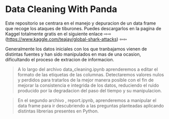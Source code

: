 # Data Cleaning With Panda

Este repositorio se centrara en el manejo y depuracion de un data frame que recoge los ataques de tiburones. Puedes descargarlos en la pagina de Kaggel totalmente gratis en el siguiente enlace  ⇨⇨ (https://www.kaggle.com/teajay/global-shark-attacks) ⇦⇦

Generalmente los datos iniciales con los que tranbajamos vienen de distintas fuentes y han sido manipulados en mas de una ocasion, dificultando el proceso de extracion de informacion. 



>A lo largo del archivo  data_cleaning.ipynb aprenderemos a editar el formato de las etiquetas de las columnas. Detectaremos valores nulos y perdidos para tratarlos de la mejor manera posible con el fin de mejorar la consistencia e integrida de los datos, reduciendo el ruido producido por la degradacion del paso del tiempo y su manipulacion. 

>En el segundo archivo , report.ipynb, aprenderemos a manipular el data frame para ir descubriendo  a las preguntas planteadas aplicando distintas librerias presentes en Python. 